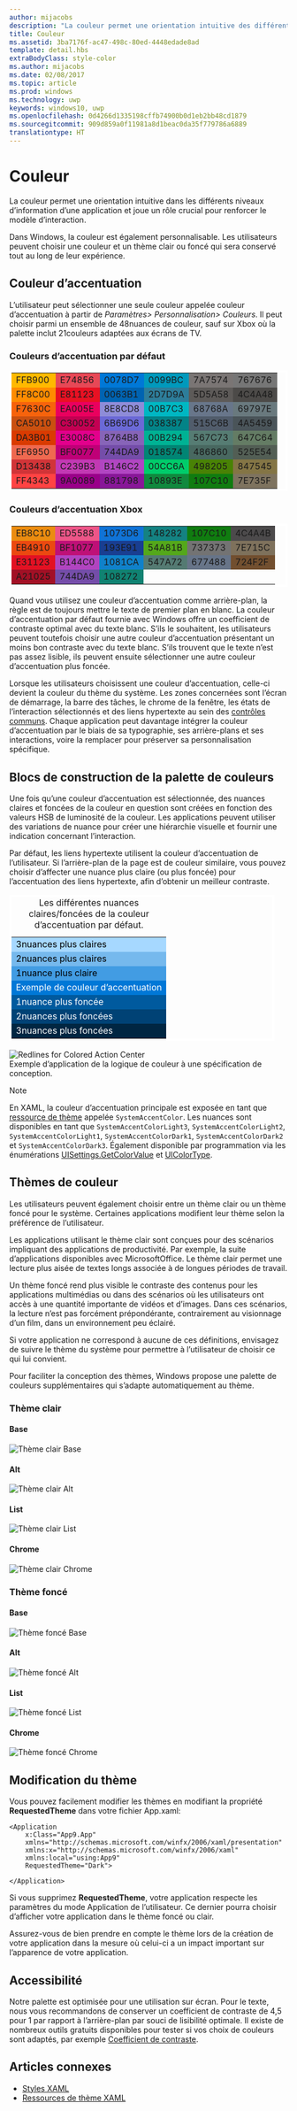 ```yaml
---
author: mijacobs
description: "La couleur permet une orientation intuitive des différents niveaux d’information d’une application et joue un rôle crucial pour renforcer le modèle d’interaction."
title: Couleur
ms.assetid: 3ba7176f-ac47-498c-80ed-4448edade8ad
template: detail.hbs
extraBodyClass: style-color
ms.author: mijacobs
ms.date: 02/08/2017
ms.topic: article
ms.prod: windows
ms.technology: uwp
keywords: windows10, uwp
ms.openlocfilehash: 0d4266d1335198cffb74900b0d1eb2bb48cd1879
ms.sourcegitcommit: 909d859a0f11981a8d1beac0da35f779786a6889
translationtype: HT
---
```

# <a name="color"></a>Couleur

<link rel="stylesheet" href="https://az835927.vo.msecnd.net/sites/uwp/Resources/css/custom.css">

La couleur permet une orientation intuitive dans les différents niveaux d’information d’une application et joue un rôle crucial pour renforcer le modèle d’interaction.

Dans Windows, la couleur est également personnalisable. Les utilisateurs peuvent choisir une couleur et un thème clair ou foncé qui sera conservé tout au long de leur expérience.

## <a name="accent-color"></a>Couleur d’accentuation

L’utilisateur peut sélectionner une seule couleur appelée couleur d’accentuation à partir de *Paramètres&gt; Personnalisation&gt; Couleurs*. Il peut choisir parmi un ensemble de 48nuances de couleur, sauf sur Xbox où la palette inclut 21couleurs adaptées aux écrans de TV.

### <a name="default-accent-colors"></a>Couleurs d’accentuation par défaut
<table class="uwpd-color-table" style="border: solid 4px white;">
        <tr >
            <td class="uwpd-color-table" style="background-color: #FFB900">FFB900</td>
            <td class="uwpd-color-table" style=" background-color: #E74856">E74856</td>
            <td class="uwpd-color-table" style=" background-color: #0078D7">0078D7</td>
            <td class="uwpd-color-table" style=" background-color: #0099BC">0099BC</td>
            <td class="uwpd-color-table" style=" background-color: #7A7574">7A7574</td>
            <td class="uwpd-color-table" style=" background-color: #767676">767676</td>
        </tr>
        <tr >
            <td class="uwpd-color-table" style=" background-color: #FF8C00">FF8C00</td>
            <td class="uwpd-color-table" style=" background-color: #E81123">E81123</td>
            <td class="uwpd-color-table" style=" background-color: #0063B1">0063B1</td>
            <td class="uwpd-color-table" style=" background-color: #2D7D9A">2D7D9A</td>
            <td class="uwpd-color-table" style=" background-color: #5D5A58">5D5A58</td>
            <td class="uwpd-color-table" style=" background-color: #4C4A48" >4C4A48</td>
        </tr>
        <tr >
            <td class="uwpd-color-table" style=" background-color: #F7630C" >F7630C</td>
            <td class="uwpd-color-table" style=" background-color: #EA005E" >EA005E</td>
            <td class="uwpd-color-table" style=" background-color: #8E8CD8" >8E8CD8</td>
            <td class="uwpd-color-table" style=" background-color: #00B7C3" >00B7C3</td>
            <td class="uwpd-color-table" style=" background-color: #68768A" >68768A</td>
            <td class="uwpd-color-table" style=" background-color: #69797E" >69797E</td>
        </tr>
        <tr >
            <td class="uwpd-color-table" style=" background-color: #CA5010" >CA5010</td>
            <td class="uwpd-color-table" style=" background-color: #C30052" >C30052</td>
            <td class="uwpd-color-table" style=" background-color: #6B69D6" >6B69D6</td>
            <td class="uwpd-color-table" style=" background-color: #038387" >038387</td>
            <td class="uwpd-color-table" style=" background-color: #515C6B" >515C6B</td>
            <td class="uwpd-color-table" style=" background-color: #4A5459" >4A5459</td>
        </tr>
        <tr >
            <td class="uwpd-color-table" style=" background-color: #DA3B01" >DA3B01</td>
            <td class="uwpd-color-table" style=" background-color: #E3008C" >E3008C</td>
            <td class="uwpd-color-table" style=" background-color: #8764B8" >8764B8</td>
            <td class="uwpd-color-table" style=" background-color: #00B294" >00B294</td>
            <td class="uwpd-color-table" style=" background-color: #567C73" >567C73</td>
            <td class="uwpd-color-table" style=" background-color: #647C64" >647C64</td>
        </tr>
        <tr >
            <td class="uwpd-color-table" style=" background-color: #EF6950" >EF6950</td>
            <td class="uwpd-color-table" style=" background-color: #BF0077" >BF0077</td>
            <td class="uwpd-color-table" style=" background-color: #744DA9" >744DA9</td>
            <td class="uwpd-color-table" style=" background-color: #018574" >018574</td>
            <td class="uwpd-color-table" style=" background-color: #486860" >486860</td>
            <td class="uwpd-color-table" style=" background-color: #525E54" >525E54</td>
        </tr>
        <tr >
            <td class="uwpd-color-table" style=" background-color: #D13438" >D13438</td>
            <td class="uwpd-color-table" style=" background-color: #C239B3" >C239B3</td>
            <td class="uwpd-color-table" style=" background-color: #B146C2" >B146C2</td>
            <td class="uwpd-color-table" style=" background-color: #00CC6A" >00CC6A</td>
            <td class="uwpd-color-table" style=" background-color: #498205" >498205</td>
            <td class="uwpd-color-table" style=" background-color: #847545" >847545</td>
        </tr>
        <tr >
            <td class="uwpd-color-table" style=" background-color: #FF4343" >FF4343</td>
            <td class="uwpd-color-table" style=" background-color: #9A0089" >9A0089</td>
            <td class="uwpd-color-table" style=" background-color: #881798" >881798</td>
            <td class="uwpd-color-table" style=" background-color: #10893E" >10893E</td>
            <td class="uwpd-color-table" style=" background-color: #107C10" >107C10</td>
            <td class="uwpd-color-table" style=" background-color: #7E735F" >7E735F</td>
        </tr>

</table>

### <a name="xbox-accent-colors"></a>Couleurs d’accentuation Xbox
  <table class="uwpd-color-table" style="border: solid 4px white;">
      <tr >
          <td class="uwpd-color-table" style="background-color: #EB8C10" >EB8C10</td>
          <td class="uwpd-color-table" style="background-color: #ED5588" >ED5588</td>
          <td class="uwpd-color-table" style="background-color: #1073D6" >1073D6</td>
          <td class="uwpd-color-table" style="background-color: #148282" >148282</td>
          <td class="uwpd-color-table" style="background-color: #107C10" >107C10</td>
          <td class="uwpd-color-table" style="background-color: #4C4A4B" >4C4A4B</td>
      </tr>
      <tr >
          <td class="uwpd-color-table" style="background-color: #EB4910" >EB4910</td>
          <td class="uwpd-color-table" style="background-color: #BF1077" >BF1077</td>
          <td class="uwpd-color-table" style="background-color: #193E91" >193E91</td>
          <td class="uwpd-color-table" style="background-color: #54A81B" >54A81B</td>
          <td class="uwpd-color-table" style="background-color: #737373" >737373</td>
          <td class="uwpd-color-table" style="background-color: #7E715C" >7E715C</td>
      </tr>
      <tr >
          <td class="uwpd-color-table" style="background-color: #E31123" >E31123</td>
          <td class="uwpd-color-table" style="background-color: #B144C0" >B144C0</td>
          <td class="uwpd-color-table" style="background-color: #1081CA" >1081CA</td>
          <td class="uwpd-color-table" style="background-color: #547A72" >547A72</td>
          <td class="uwpd-color-table" style="background-color: #677488" >677488</td>
          <td class="uwpd-color-table" style="background-color: #724F2F" >724F2F</td>
      </tr>
      <tr >
          <td class="uwpd-color-table" style="background-color: #A21025" >A21025</td>
          <td class="uwpd-color-table" style="background-color: #744DA9" >744DA9</td>
          <td class="uwpd-color-table" style="background-color: #108272" >108272</td>
          <td class="uwpd-color-table"></td>
          <td class="uwpd-color-table"></td>
          <td class="uwpd-color-table"></td>
      </tr>
  </table>


<div class="microsoft-internal-note">
Quand vous utilisez une couleur d’accentuation comme arrière-plan, la règle est de toujours mettre le texte de premier plan en blanc. La couleur d’accentuation par défaut fournie avec Windows offre un coefficient de contraste optimal avec du texte blanc. S’ils le souhaitent, les utilisateurs peuvent toutefois choisir une autre couleur d’accentuation présentant un moins bon contraste avec du texte blanc. S’ils trouvent que le texte n’est pas assez lisible, ils peuvent ensuite sélectionner une autre couleur d’accentuation plus foncée.
</div>


Lorsque les utilisateurs choisissent une couleur d’accentuation, celle-ci devient la couleur du thème du système. Les zones concernées sont l’écran de démarrage, la barre des tâches, le chrome de la fenêtre, les états de l’interaction sélectionnés et des liens hypertexte au sein des [contrôles communs](../controls-and-patterns/index.md). Chaque application peut davantage intégrer la couleur d’accentuation par le biais de sa typographie, ses arrière-plans et ses interactions, voire la remplacer pour préserver sa personnalisation spécifique.

## <a name="color-palette-building-blocks"></a>Blocs de construction de la palette de couleurs

Une fois qu’une couleur d’accentuation est sélectionnée, des nuances claires et foncées de la couleur en question sont créées en fonction des valeurs HSB de luminosité de la couleur. Les applications peuvent utiliser des variations de nuance pour créer une hiérarchie visuelle et fournir une indication concernant l’interaction.

Par défaut, les liens hypertexte utilisent la couleur d’accentuation de l’utilisateur. Si l’arrière-plan de la page est de couleur similaire, vous pouvez choisir d’affecter une nuance plus claire (ou plus foncée) pour l’accentuation des liens hypertexte, afin d’obtenir un meilleur contraste.


<table class="uwpd-color-table" style="border: solid 4px white; width: 30pc">
   <caption>Les différentes nuances claires/foncées de la couleur d’accentuation par défaut.</caption>
    <tr>
        <td class="uwpd-color-table" style="background-color: #A6D8FF; color: black">3nuances plus claires</td>
    </tr>
    <tr>
        <td class="uwpd-color-table" style="background-color: #76B9ED; color: black">2nuances plus claires</td>
    </tr>
    <tr>
        <td class="uwpd-color-table" style="background-color: #429CE3; color: black">1nuance plus claire</td>
    </tr>
    <tr>
        <td class="uwpd-color-table" style="background-color: #0078D7; color: white">Exemple de couleur d’accentuation</td>
    </tr>
    <tr>
        <td class="uwpd-color-table" style="background-color: #005A9E; color: white">1nuance plus foncée</td>
    </tr>
    <tr>
        <td class="uwpd-color-table" style="background-color: #004275; color: white">2nuances plus foncées</td>
    </tr>
    <tr>
        <td class="uwpd-color-table" style="background-color: #002642; color: white">3nuances plus foncées</td>
    </tr>
</table>

<div class="uwpd-image-with-caption">
    <img src="images/action_center_redline_zoom.png" alt="Redlines for Colored Action Center" />
    <div>Exemple d’application de la logique de couleur à une spécification de conception.</div>
</div>

>[!NOTE]
>En XAML, la couleur d’accentuation principale est exposée en tant que [ressource de thème](https://msdn.microsoft.com/library/windows/apps/Mt187274.aspx) appelée `SystemAccentColor`. Les nuances sont disponibles en tant que `SystemAccentColorLight3`, `SystemAccentColorLight2`, `SystemAccentColorLight1`, `SystemAccentColorDark1`, `SystemAccentColorDark2` et `SystemAccentColorDark3`. Également disponible par programmation via les énumérations [UISettings.GetColorValue](https://msdn.microsoft.com/library/windows/apps/windows.ui.viewmanagement.uisettings.getcolorvalue.aspx) et [UIColorType](https://msdn.microsoft.com/library/windows/apps/windows.ui.viewmanagement.uicolortype.aspx).


## <a name="color-theming"></a>Thèmes de couleur

Les utilisateurs peuvent également choisir entre un thème clair ou un thème foncé pour le système. Certaines applications modifient leur thème selon la préférence de l’utilisateur.

Les applications utilisant le thème clair sont conçues pour des scénarios impliquant des applications de productivité. Par exemple, la suite d’applications disponibles avec MicrosoftOffice. Le thème clair permet une lecture plus aisée de textes longs associée à de longues périodes de travail.

Un thème foncé rend plus visible le contraste des contenus pour les applications multimédias ou dans des scénarios où les utilisateurs ont accès à une quantité importante de vidéos et d’images. Dans ces scénarios, la lecture n’est pas forcément prépondérante, contrairement au visionnage d’un film, dans un environnement peu éclairé.

Si votre application ne correspond à aucune de ces définitions, envisagez de suivre le thème du système pour permettre à l’utilisateur de choisir ce qui lui convient.

Pour faciliter la conception des thèmes, Windows propose une palette de couleurs supplémentaires qui s’adapte automatiquement au thème.

### <a name="light-theme"></a>Thème clair
#### <a name="base"></a>Base
![Thème clair Base](images/themes-light-base.png)
#### <a name="alt"></a>Alt
![Thème clair Alt](images/themes-light-alt.png)
#### <a name="list"></a>List
![Thème clair List](images/themes-light-list.png)
#### <a name="chrome"></a>Chrome
![Thème clair Chrome](images/themes-light-chrome.png)
### <a name="dark-theme"></a>Thème foncé
#### <a name="base"></a>Base
![Thème foncé Base](images/themes-dark-base.png)
#### <a name="alt"></a>Alt
![Thème foncé Alt](images/themes-dark-alt.png)
#### <a name="list"></a>List
![Thème foncé List](images/themes-dark-list.png)
#### <a name="chrome"></a>Chrome
![Thème foncé Chrome](images/themes-dark-chrome.png)


## <a name="changing-the-theme"></a>Modification du thème

Vous pouvez facilement modifier les thèmes en modifiant la propriété **RequestedTheme** dans votre fichier App.xaml:

```XAML
<Application
    x:Class="App9.App"
    xmlns="http://schemas.microsoft.com/winfx/2006/xaml/presentation"
    xmlns:x="http://schemas.microsoft.com/winfx/2006/xaml"
    xmlns:local="using:App9"
    RequestedTheme="Dark">

</Application>
```

Si vous supprimez **RequestedTheme**, votre application respecte les paramètres du mode Application de l’utilisateur. Ce dernier pourra choisir d’afficher votre application dans le thème foncé ou clair. 

Assurez-vous de bien prendre en compte le thème lors de la création de votre application dans la mesure où celui-ci a un impact important sur l’apparence de votre application.

## <a name="accessibility"></a>Accessibilité

Notre palette est optimisée pour une utilisation sur écran. Pour le texte, nous vous recommandons de conserver un coefficient de contraste de 4,5 pour 1 par rapport à l’arrière-plan par souci de lisibilité optimale. Il existe de nombreux outils gratuits disponibles pour tester si vos choix de couleurs sont adaptés, par exemple [Coefficient de contraste](http://leaverou.github.io/contrast-ratio/).

## <a name="related-articles"></a>Articles connexes

* [Styles XAML](https://msdn.microsoft.com/windows/uwp/controls-and-patterns/xaml-theme-resources)
* [Ressources de thème XAML](https://msdn.microsoft.com/windows/uwp/controls-and-patterns/xaml-theme-resources)
